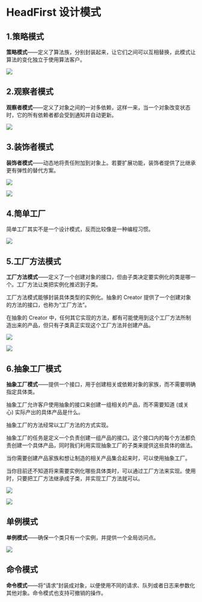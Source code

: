 # HeadFirst 设计模式

## 1.策略模式
**策略模式**——定义了算法族，分别封装起来，让它们之间可以互相替换，此模式让算法的变化独立于使用算法客户。  

![](http://on-img.com/chart_image/5ae30853e4b04f3db58981db.png)  

## 2.观察者模式
**观察者模式**——定义了对象之间的一对多依赖，这样一来，当一个对象改变状态时，它的所有依赖者都会受到通知并自动更新。  

![](http://on-img.com/chart_image/5a1d7828e4b0b3ee057531b6.png)   


## 3.装饰者模式
**装饰者模式**——动态地将责任附加到对象上。若要扩展功能，装饰者提供了比继承更有弹性的替代方案。  

![](http://on-img.com/chart_image/5ae31c86e4b090f6eeb8dbb1.png)  
  
  
![](http://on-img.com/chart_image/5ae31fc8e4b019d3a9143408.png)  

## 4.简单工厂
简单工厂其实不是一个设计模式，反而比较像是一种编程习惯。

![](http://on-img.com/chart_image/5ae32281e4b04f3db589c6a2.png)    


## 5.工厂方法模式
**工厂方法模式**——定义了一个创建对象的接口，但由子类决定要实例化的类是哪一个。工厂方法让类把实例化推迟到子类。  

工厂方法模式能够封装具体类型的实例化。抽象的 Creator 提供了一个创建对象的方法的接口，也称为“工厂方法”。  

在抽象的 Creator 中，任何其它实现的方法，都有可能使用到这个工厂方法所制造出来的产品，但只有子类真正实现这个工厂方法并创建产品。  

![](http://on-img.com/chart_image/5ae32651e4b039625af382b2.png)  

![](http://on-img.com/chart_image/5ae32a7ce4b039625af38bd0.png)  

## 6.抽象工厂模式
**抽象工厂模式**——提供一个接口，用于创建相关或依赖对象的家族，而不需要明确指定具体类。  

抽象工厂允许客户使用抽象的接口来创建一组相关的产品，而不需要知道 (或关心) 实际产出的具体产品是什么。  

抽象工厂的方法经常以工厂方法的方式实现。  

抽象工厂的任务是定义一个负责创建一组产品的接口。这个接口内的每个方法都负责创建一个具体产品，同时我们利用实现抽象工厂的子类来提供这些具体的做法。  

当你需要创建产品家族和想让制造的相关产品集合起来时，可以使用抽象工厂。  

当你目前还不知道将来需要实例化哪些具体类时，可以通过工厂方法来实现。使用时，只要把工厂方法继承成子类，并实现工厂方法就可以。  


![](http://on-img.com/chart_image/5ae330e5e4b019d3a9145bd7.png)  

![](http://on-img.com/chart_image/5ae33860e4b039625af3a90c.png)  

## 单例模式
**单例模式**——确保一个类只有一个实例，并提供一个全局访问点。  

![](http://on-img.com/chart_image/5ae489dce4b039625af67f52.png)  

## 命令模式
**命令模式**——将“请求”封装成对象，以便使用不同的请求、队列或者日志来参数化其他对象。命令模式也支持可撤销的操作。  

